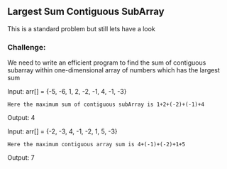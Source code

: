 ## Largest Sum Contiguous SubArray

This is a standard problem but still lets have a look 

### Challenge: 

We need to write an efficient program to find the sum of contiguous subarray within one-dimensional array of numbers which has the largest sum

Input: arr[] = {-5, -6, 1, 2, -2, -1, 4, -1, -3}
	
	Here the maximum sum of contiguous subArray is 1+2+(-2)+(-1)+4

Output: 4


Input: arr[] = {-2, -3, 4, -1, -2, 1, 5, -3}
	
	Here the maximum contiguous array sum is 4+(-1)+(-2)+1+5

Output: 7

